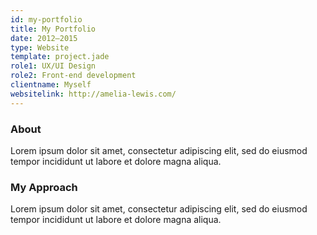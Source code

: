 ```yaml
---
id: my-portfolio
title: My Portfolio
date: 2012–2015
type: Website
template: project.jade
role1: UX/UI Design
role2: Front-end development
clientname: Myself
websitelink: http://amelia-lewis.com/
---
```


### About
Lorem ipsum dolor sit amet, consectetur adipiscing elit, sed do eiusmod tempor incididunt ut labore et dolore magna aliqua.

### My Approach
Lorem ipsum dolor sit amet, consectetur adipiscing elit, sed do eiusmod tempor incididunt ut labore et dolore magna aliqua.